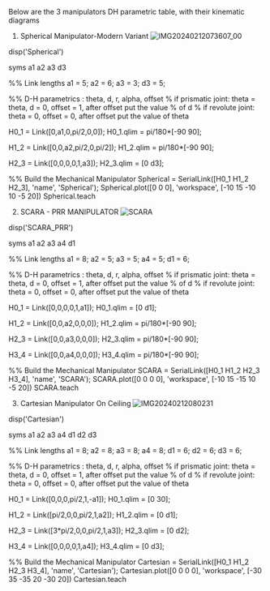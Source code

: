 Below are the 3 manipulators DH parametric table, with their kinematic diagrams

1. Spherical Manipulator-Modern Variant
 ![IMG20240212073607_00](https://github.com/Mikamikss/CARTESIAN_G5_Assignment_2024/assets/157662884/f79a0c68-1f30-4c20-9c77-4388e96e1900)

disp('Spherical')

syms a1 a2 a3 d3

%% Link lengths
a1 = 5;
a2 = 6;
a3 = 3;
d3 = 5;

%% D-H parametrics : theta, d, r, alpha, offset
% if prismatic joint: theta = theta, d = 0, offset = 1, after offset put the value
% of d
% if revolute joint: theta = 0, offset = 0, after offset put the value of theta

H0_1 = Link([0,a1,0,pi/2,0,0]);
H0_1.qlim = pi/180*[-90 90];

H1_2 = Link([0,0,a2,pi/2,0,pi/2]);
H1_2.qlim = pi/180*[-90 90];

H2_3 = Link([0,0,0,0,1,a3]);
H2_3.qlim = [0 d3];

%% Build the Mechanical Manipulator
Spherical = SerialLink([H0_1 H1_2 H2_3], 'name', 'Spherical');
Spherical.plot([0 0 0], 'workspace', [-10 15 -10 10 -5 20])
Spherical.teach




2. SCARA - PRR MANIPULATOR
![SCARA](https://github.com/Mikamikss/CARTESIAN_G5_Assignment_2024/assets/158114394/a652c409-ff7e-48a6-8ab8-b1eee40365d6)

disp('SCARA_PRR')

syms a1 a2 a3 a4 d1

%% Link lengths a1 = 8; a2 = 5; a3 = 5; a4 = 5; d1 = 6;

%% D-H parametrics : theta, d, r, alpha, offset % if prismatic joint: theta = theta, d = 0, offset = 1, after offset put the value % of d % if revolute joint: theta = 0, offset = 0, after offset put the value of theta

H0_1 = Link([0,0,0,0,1,a1]); H0_1.qlim = [0 d1];

H1_2 = Link([0,0,a2,0,0,0]); H1_2.qlim = pi/180*[-90 90];

H2_3 = Link([0,0,a3,0,0,0]); H2_3.qlim = pi/180*[-90 90];

H3_4 = Link([0,0,a4,0,0,0]); H3_4.qlim = pi/180*[-90 90];

%% Build the Mechanical Manipulator SCARA = SerialLink([H0_1 H1_2 H2_3 H3_4], 'name', 'SCARA'); SCARA.plot([0 0 0 0], 'workspace', [-10 15 -15 10 -5 20]) SCARA.teach




3. Cartesian Manipulator On Ceiling
   ![IMG20240212080231](https://github.com/CKeeeent/CARTESIAN_G5_Assignment_2024/assets/159670239/649695c9-b0df-45f1-80cd-c707b4ef90d6)

disp('Cartesian')

syms a1 a2 a3 a4 d1 d2 d3

%% Link lengths
a1 = 8;
a2 = 8;
a3 = 8;
a4 = 8;
d1 = 6;
d2 = 6;
d3 = 6;

%% D-H parametrics : theta, d, r, alpha, offset
% if prismatic joint: theta = theta, d = 0, offset = 1, after offset put the value
% of d
% if revolute joint: theta = 0, offset = 0, after offset put the value of theta

H0_1 = Link([0,0,0,pi/2,1,-a1]);
H0_1.qlim = [0 30];

H1_2 = Link([pi/2,0,0,pi/2,1,a2]);
H1_2.qlim = [0 d1];

H2_3 = Link([3*pi/2,0,0,pi/2,1,a3]);
H2_3.qlim = [0 d2];

H3_4 = Link([0,0,0,0,1,a4]);
H3_4.qlim = [0 d3];

%% Build the Mechanical Manipulator
Cartesian = SerialLink([H0_1 H1_2 H2_3 H3_4], 'name', 'Cartesian');
Cartesian.plot([0 0 0 0], 'workspace', [-30 35 -35 20 -30 20])
Cartesian.teach
